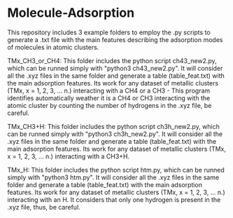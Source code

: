 # Molecule-Adsorption

This repository includes 3 example folders to employ the .py scripts to generate a .txt file with the main features describing the adsorption modes of molecules in atomic clusters.

TMx_CH3_or_CH4: This folder includes the python script ch43_new2.py, which can be runned simply with "python3 ch43_new2.py". It will consider all the .xyz files in the same folder and generate a table (table_feat.txt) with the main adsorption features. Its work for any dataset of metallic clusters (TMx, x = 1, 2, 3, ... n.) interacting with a CH4 or a CH3 - This program identifies automatically weather it is a CH4 or CH3 interacting with the atomic cluster by counting the number of hydrogens in the .xyz file, be careful.

TMx_CH3+H: This folder includes the python script ch3h_new2.py, which can be runned simply with "python3 ch3h_new2.py". It will consider all the .xyz files in the same folder and generate a table (table_feat.txt) with the main adsorption features. Its work for any dataset of metallic clusters (TMx, x = 1, 2, 3, ... n.) interacting with a CH3+H.

TMx_H: This folder includes the python script htm.py, which can be runned simply with "python3 htm.py". It will consider all the .xyz files in the same folder and generate a table (table_feat.txt) with the main adsorption features. Its work for any dataset of metallic clusters (TMx, x = 1, 2, 3, ... n.) interacting with an H. It considers that only one hydrogen is present in the .xyz file, thus, be careful.
